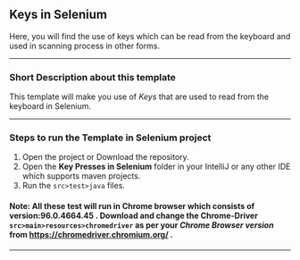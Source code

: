 ## Keys in Selenium 

Here, you will find the use of keys which can be read from the keyboard and used in scanning process in other forms.

---
### Short Description about this template
This template will make you use of *Keys* that are used to read from the keyboard in Selenium.

---
### Steps to run the Template in Selenium project
1. Open the project or Download the repository.
2. Open the **Key Presses in Selenium** folder in your IntelliJ or any other IDE which supports maven projects.
3. Run the `src>test>java` files.

#### Note: All these test will run in Chrome browser which consists of version:96.0.4664.45 . Download and change the Chrome-Driver `src>main>resources>chromedriver` as per your *Chrome Browser version* from https://chromedriver.chromium.org/ . 

---